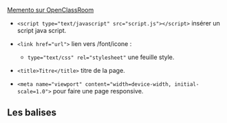 [Memento sur OpenClassRoom](https://openclassrooms.com/fr/courses/1603881-apprenez-a-creer-votre-site-web-avec-html5-et-css3/1608357-memento-des-balises-html)


* `<script type="text/javascript" src="script.js"></script>` insérer un script java script.
* `<link href="url">` lien vers /font/icone :
	
  	* `type="text/css" rel="stylesheet"` une feuille style.

* `<title>Titre</title>` titre de la page.
* `<meta name="viewport" content="width=device-width, initial-scale=1.0">` pour faire une page responsive.

## Les balises 
